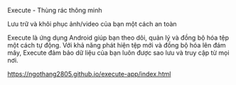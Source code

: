 Execute - Thùng rác thông minh

Lưu trữ và khôi phục ảnh/video của bạn một cách an toàn

Execute là ứng dụng Android giúp bạn theo dõi, quản lý và đồng bộ hóa tệp một cách tự động. Với khả năng phát hiện tệp mới và đồng bộ hóa lên đám mây, Execute đảm bảo dữ liệu của bạn luôn được sao lưu và truy cập từ mọi nơi.


https://ngothang2805.github.io/execute-app/index.html
